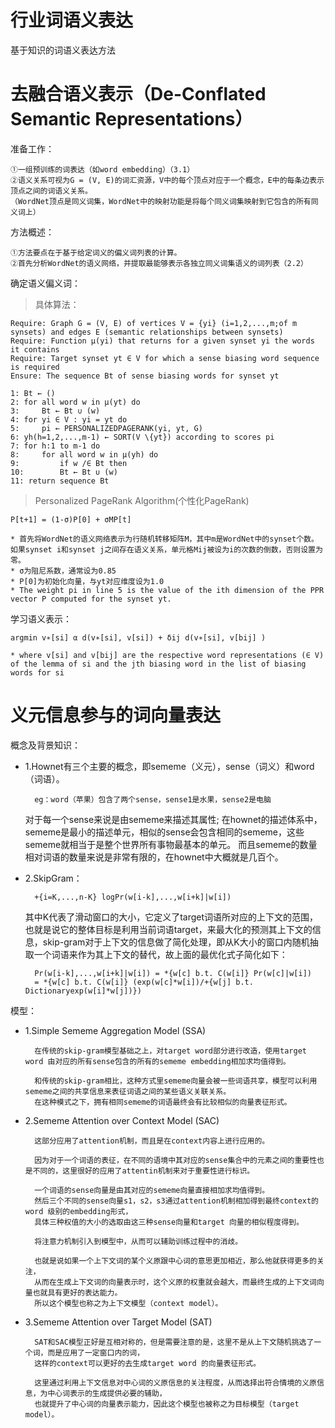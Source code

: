# 行业词语义表达
基于知识的词语义表达方法

去融合语义表示（De-Conflated Semantic Representations）
=====
准备工作：

    ①一组预训练的词表达（如word embedding）（3.1）
    ②语义关系可视为G = (V, E)的词汇资源，V中的每个顶点对应于一个概念，E中的每条边表示顶点之间的词语义关系。
    （WordNet顶点是同义词集，WordNet中的映射功能是将每个同义词集映射到它包含的所有同义词上）
方法概述：

    ①方法要点在于基于给定词义的偏义词列表的计算。
    ②首先分析WordNet的语义网络，并提取最能够表示各独立同义词集语义的词列表（2.2）
确定语义偏义词：
> 具体算法：
    
    Require: Graph G = (V, E) of vertices V = {yi} (i=1,2,...,m;of m synsets) and edges E (semantic relationships between synsets)
    Require: Function µ(yi) that returns for a given synset yi the words it contains
    Require: Target synset yt ∈ V for which a sense biasing word sequence is required
    Ensure: The sequence Bt of sense biasing words for synset yt
    
    1: Bt ← ()
    2: for all word w in µ(yt) do
    3:     Bt ← Bt ∪ (w)
    4: for yi ∈ V : yi = yt do
    5:     pi ← PERSONALIZEDPAGERANK(yi, yt, G)
    6: yh(h=1,2,...,m-1) ← SORT(V \{yt}) according to scores pi
    7: for h:1 to m-1 do
    8:     for all word w in µ(yh) do
    9:         if w /∈ Bt then
    10:        Bt ← Bt ∪ (w)
    11: return sequence Bt
    
>  Personalized PageRank Algorithm(个性化PageRank)

    P[t+1] = (1-σ)P[0] + σMP[t]
    
    * 首先将WordNet的语义网络表示为行随机转移矩阵M，其中m是WordNet中的synset个数。如果synset i和synset j之间存在语义关系，单元格Mij被设为i的次数的倒数，否则设置为零。
    * σ为阻尼系数，通常设为0.85
    * P[0]为初始化向量，与yt对应维度设为1.0
    * The weight pi in line 5 is the value of the ith dimension of the PPR vector P computed for the synset yt.
学习语义表示：

    argmin v∗[si] α d(v∗[si], v[si]) + δij d(v∗[si], v[bij] )
    
    * where v[si] and v[bij] are the respective word representations (∈ V) of the lemma of si and the jth biasing word in the list of biasing words for si
    
义元信息参与的词向量表达
=====
概念及背景知识：

* 1.Hownet有三个主要的概念，即sememe（义元），sense（词义）和word（词语）。
    
        eg：word（苹果）包含了两个sense，sense1是水果，sense2是电脑
    
    对于每一个sense来说是由sememe来描述其属性;
    在hownet的描述体系中，sememe是最小的描述单元，相似的sense会包含相同的sememe，这些sememe就相当于是整个世界所有事物最基本的单元。
    而且sememe的数量相对词语的数量来说是非常有限的，在hownet中大概就是几百个。
* 2.SkipGram：
    
        +{i=K,...,n-K} logPr(w[i-k],...,w[i+k]|w[i]) 
  其中K代表了滑动窗口的大小，它定义了target词语所对应的上下文的范围，也就是说它的整体目标是利用当前词语target，来最大化的预测其上下文的信息，skip-gram对于上下文的信息做了简化处理，即从K大小的窗口内随机抽取一个词语来作为其上下文的替代，故上面的最优化式子简化如下： 
  
        Pr(w[i-k],...,w[i+k]|w[i]) = *{w[c] b.t. C(w[i]} Pr(w[c]|w[i]) 
        = *{w[c] b.t. C(w[i]} (exp(w[c]*w[i])/+{w[j] b.t. Dictionaryexp(w[i]*w[j])})

模型：
* 1.Simple Sememe Aggregation Model (SSA) 

        在传统的skip-gram模型基础之上，对target word部分进行改造，使用target word 由对应的所有sense包含的所有的sememe embedding相加求均值得到。
    
        和传统的skip-gram相比，这种方式里sememe向量会被一些词语共享，模型可以利用sememe之间的共享信息来表征词语之间的某些语义关联关系。
        在这种模式之下，拥有相同sememe的词语最终会有比较相似的向量表征形式。 
    
* 2.Sememe Attention over Context Model (SAC) 

        这部分应用了attention机制，而且是在context内容上进行应用的。
        
        因为对于一个词语的表征，在不同的语境中其对应的sense集合中的元素之间的重要性也是不同的，这里很好的应用了attentin机制来对于重要性进行标识。
    
        一个词语的sense向量是由其对应的sememe向量直接相加求均值得到。
        然后三个不同的sense向量s1，s2，s3通过attention机制相加得到最终context的word 级别的embedding形式，
        具体三种权值的大小的选取由这三种sense向量和target 向量的相似程度得到。
    
        将注意力机制引入到模型中，从而可以辅助训练过程中的消歧。
    
        也就是说如果一个上下文词的某个义原跟中心词的意思更加相近，那么他就获得更多的关注，
        从而在生成上下文词的向量表示时，这个义原的权重就会越大，而最终生成的上下文词向量也就具有更好的表达能力。
        所以这个模型也称之为上下文模型（context model）。
    
* 3.Sememe Attention over Target Model (SAT) 

        SAT和SAC模型正好是互相对称的，但是需要注意的是，这里不是从上下文随机挑选了一个词，而是应用了一定窗口内的词，
        这样的context可以更好的去生成target word 的向量表征形式。
    
        这里通过利用上下文信息对中心词的义原信息的关注程度，从而选择出符合情境的义原信息，为中心词表示的生成提供必要的辅助，
        也就提升了中心词的向量表示能力，因此这个模型也被称之为目标模型（target model）。


    
        
        
    
    
    
    
    
    
    
